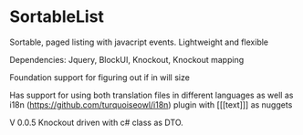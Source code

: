 # SortableList
Sortable, paged listing with javacript events. Lightweight and flexible

Dependencies: Jquery, BlockUI, Knockout, Knockout mapping

Foundation support for figuring out if in will size

Has support for using both translation files in different languages as well as i18n (https://github.com/turquoiseowl/i18n) plugin with [[[text]]] as nuggets

V 0.0.5 Knockout driven with c# class as DTO.
